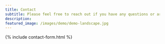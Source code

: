 ```yaml
---
title: Contact
subtitle: Please feel free to reach out if you have any questions or are interested in working together.
description: 
featured_image: /images/demo/demo-landscape.jpg
---
```


{% include contact-form.html %}

